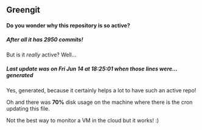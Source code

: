 ## Greengit

#### Do you wonder why this repository is so active?

##### After all it has 2950 commits!

But is it *really* active? Well...

##### Last update was on Fri Jun 14 at 18:25:01 when those lines were... generated

Yes, generated, because it certainly helps a lot to have such an active repo!

Oh and there was **70%** disk usage on the machine
where there is the cron updating this file.

Not the best way to monitor a VM in the cloud but it works! :)
